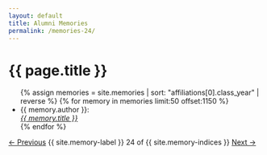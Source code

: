 ```yaml
---
layout: default
title: Alumni Memories
permalink: /memories-24/
---
```


<h1>{{ page.title }}</h1>

<ul>
  {% assign memories = site.memories | sort: "affiliations[0].class_year" | reverse %}
  {% for memory in memories limit:50 offset:1150 %}
    <li>
      {{ memory.author }}:<br><a href="{{ memory.url }}"><i>{{ memory.title }}</i></a>
    </li>
  {% endfor %}
</ul>

<nav class="memory-nav">
  <a href="/memories-23/" class="pill-nav prev">&larr; Previous</a>
  <span>{{ site.memory-label }} 24 of {{ site.memory-indices }}</span>
  <a href="/memories-25/" class="pill-nav next">Next &rarr;</a>
</nav>

